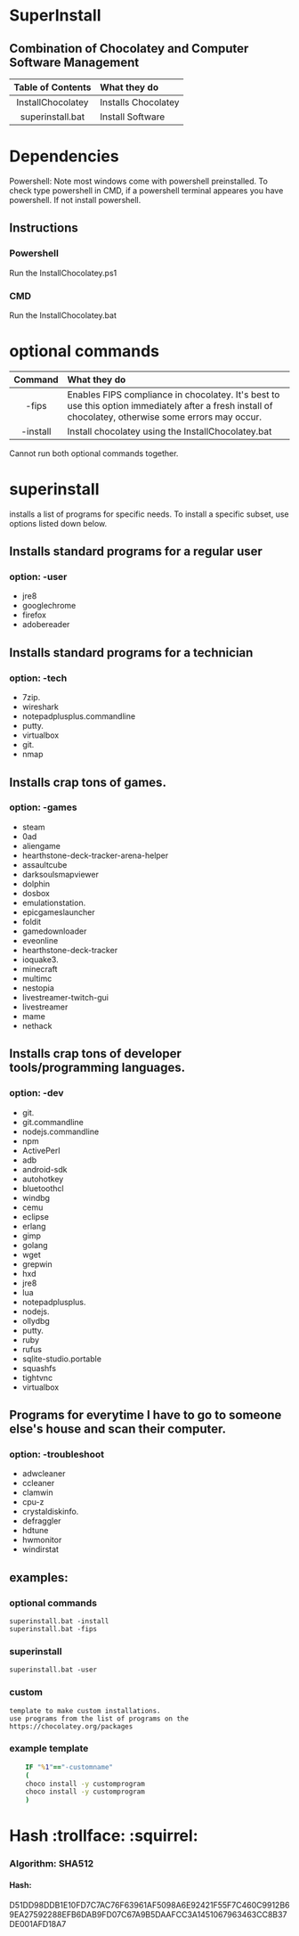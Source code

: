 # SuperInstall
## Combination of Chocolatey and Computer Software Management 


| Table of Contents   | What they do             |
|:-------------------:|:-------------------------|
| InstallChocolatey   | Installs Chocolatey      |
| superinstall.bat    | Install Software         |

# Dependencies
Powershell: Note most windows come with powershell preinstalled. To check type powershell in CMD, if a powershell terminal appeares you have powershell. If not install powershell.


## Instructions

### Powershell
Run the InstallChocolatey.ps1
### CMD
Run the InstallChocolatey.bat


# optional commands

| Command | What they do  |
|:---:|:---|
| -fips   | Enables FIPS compliance in chocolatey. It's best to use this option immediately after a fresh install of chocolatey, otherwise some errors may occur.|
| -install| Install chocolatey using the InstallChocolatey.bat|

Cannot run both optional commands together.

# superinstall
installs a list of programs for specific needs. To install a specific subset, use options listed down below.

## Installs standard programs for a regular user
### option: -user     
- jre8
- googlechrome
- firefox
- adobereader

## Installs standard programs for a technician
### option: -tech
- 7zip. 
- wireshark
- notepadplusplus.commandline
- putty. 
- virtualbox
- git. 
- nmap

## Installs crap tons of games.
### option: -games
- steam
- 0ad
- aliengame
- hearthstone-deck-tracker-arena-helper
- assaultcube
- darksoulsmapviewer
- dolphin
- dosbox
- emulationstation. 
- epicgameslauncher
- foldit
- gamedownloader
- eveonline
- hearthstone-deck-tracker
- ioquake3. 
- minecraft
- multimc
- nestopia
- livestreamer-twitch-gui
- livestreamer
- mame
- nethack


## Installs crap tons of developer tools/programming languages.
### option: -dev
- git. 
- git.commandline
- nodejs.commandline
- npm
- ActivePerl
- adb
- android-sdk
- autohotkey
- bluetoothcl
- windbg
- cemu
- eclipse
- erlang
- gimp
- golang
- wget
- grepwin
- hxd
- jre8
- lua
- notepadplusplus. 
- nodejs. 
- ollydbg
- putty. 
- ruby
- rufus
- sqlite-studio.portable
- squashfs
- tightvnc
- virtualbox
 


## Programs for everytime I have to go to someone else's house and scan their computer.
### option: -troubleshoot
- adwcleaner
- ccleaner
- clamwin
- cpu-z
- crystaldiskinfo. 
- defraggler
- hdtune
- hwmonitor
- windirstat

## examples:

### optional commands

    superinstall.bat -install
    superinstall.bat -fips

### superinstall

    superinstall.bat -user

### custom

    template to make custom installations.
    use programs from the list of programs on the https://chocolatey.org/packages

### example template

```cmd
    IF "%1"=="-customname" 
    (
    choco install -y customprogram
    choco install -y customprogram
    )
```

# Hash :trollface: :squirrel:
### Algorithm: SHA512
#### Hash: 
D51DD98DDB1E10FD7C7AC76F63961AF5098A6E92421F55F7C460C9912B69EA27592288EFB6DAB9FD07C67A9B5DAAFCC3A1451067963463CC8B37DE001AFD18A7